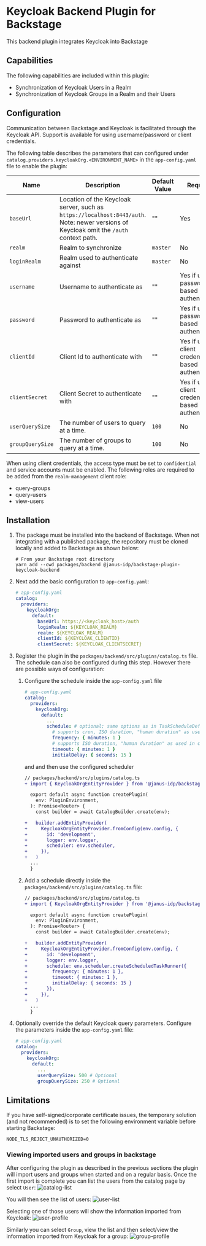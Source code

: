# Keycloak Backend Plugin for Backstage

This backend plugin integrates Keycloak into Backstage

## Capabilities

The following capabilities are included within this plugin:

- Synchronization of Keycloak Users in a Realm
- Synchronization of Keycloak Groups in a Realm and their Users

## Configuration

Communication between Backstage and Keycloak is facilitated through the Keycloak API. Support is available for using username/password or client credentials.

The following table describes the parameters that can configured under `catalog.providers.keycloakOrg.<ENVIRONMENT_NAME>` in the `app-config.yaml` file to enable the plugin:

| Name             | Description                                                                                                                             | Default Value | Required                                             |
| ---------------- | --------------------------------------------------------------------------------------------------------------------------------------- | ------------- | ---------------------------------------------------- |
| `baseUrl`        | Location of the Keycloak server, such as `https://localhost:8443/auth`. Note: newer versions of Keycloak omit the `/auth` context path. | ""            | Yes                                                  |
| `realm`          | Realm to synchronize                                                                                                                    | `master`      | No                                                   |
| `loginRealm`     | Realm used to authenticate against                                                                                                      | `master`      | No                                                   |
| `username`       | Username to authenticate as                                                                                                             | ""            | Yes if using password based authentication           |
| `password`       | Password to authenticate as                                                                                                             | ""            | Yes if using password based authentication           |
| `clientId`       | Client Id to authenticate with                                                                                                          | ""            | Yes if using client credentials based authentication |
| `clientSecret`   | Client Secret to authenticate with                                                                                                      | ""            | Yes if using client credentials based authentication |
| `userQuerySize`  | The number of users to query at a time.                                                                                                 | `100`         | No                                                   |
| `groupQuerySize` | The number of groups to query at a time.                                                                                                | `100`         | No                                                   |

When using client credentials, the access type must be set to `confidential` and service accounts must be enabled. The following roles are required to be added from the `realm-management` client role:

- query-groups
- query-users
- view-users

## Installation

1. The package must be installed into the backend of Backstage. When not integrating with a published package, the repository must be cloned locally and added to Backstage as shown below:

   ```shell
   # From your Backstage root directory
   yarn add --cwd packages/backend @janus-idp/backstage-plugin-keycloak-backend
   ```

2. Next add the basic configuration to `app-config.yaml`:

   ```yaml
   # app-config.yaml
   catalog:
     providers:
       keycloakOrg:
         default:
           baseUrl: https://<keycloak_host>/auth
           loginRealm: ${KEYCLOAK_REALM}
           realm: ${KEYCLOAK_REALM}
           clientId: ${KEYCLOAK_CLIENTID}
           clientSecret: ${KEYCLOAK_CLIENTSECRET}
   ```

3. Register the plugin in the `packages/backend/src/plugins/catalog.ts` file. The schedule can also be configured during this step. However there are possible ways of configuration:

   1. Configure the schedule inside the `app-config.yaml` file

      ```yaml
      # app-config.yaml
      catalog:
        providers:
          keycloakOrg:
            default:
              ...
              schedule: # optional; same options as in TaskScheduleDefinition
                # supports cron, ISO duration, "human duration" as used in code
                frequency: { minutes: 1 }
                # supports ISO duration, "human duration" as used in code
                timeout: { minutes: 1 }
                initialDelay: { seconds: 15 }
      ```

      and and then use the configured scheduler

      ```diff
      // packages/backend/src/plugins/catalog.ts
      + import { KeycloakOrgEntityProvider } from '@janus-idp/backstage-plugin-keycloak-backend';

        export default async function createPlugin(
          env: PluginEnvironment,
        ): Promise<Router> {
          const builder = await CatalogBuilder.create(env);

      +   builder.addEntityProvider(
      +     KeycloakOrgEntityProvider.fromConfig(env.config, {
      +       id: 'development',
      +       logger: env.logger,
      +       scheduler: env.scheduler,
      +     }),
      +   )
        ...
        }
      ```

   2. Add a schedule directly inside the `packages/backend/src/plugins/catalog.ts` file:

      ```diff
      // packages/backend/src/plugins/catalog.ts
      + import { KeycloakOrgEntityProvider } from '@janus-idp/backstage-plugin-keycloak-backend';

        export default async function createPlugin(
          env: PluginEnvironment,
        ): Promise<Router> {
          const builder = await CatalogBuilder.create(env);

      +   builder.addEntityProvider(
      +     KeycloakOrgEntityProvider.fromConfig(env.config, {
      +       id: 'development',
      +       logger: env.logger,
      +       schedule: env.scheduler.createScheduledTaskRunner({
      +         frequency: { minutes: 1 },
      +         timeout: { minutes: 1 },
      +         initialDelay: { seconds: 15 }
      +       }),
      +     }),
      +   )
        ...
        }
      ```

4. Optionally override the default Keycloak query parameters. Configure the parameters inside the `app-config.yaml` file:

   ```yaml
   # app-config.yaml
   catalog:
     providers:
       keycloakOrg:
         default:
           ...
           userQuerySize: 500 # Optional
           groupQuerySize: 250 # Optional
   ```

## Limitations

If you have self-signed/corporate certificate issues, the temporary solution (and not recommended) is to set the following environment variable before starting Backstage:

`NODE_TLS_REJECT_UNAUTHORIZED=0`

### Viewing imported users and groups in backstage

After configuring the plugin as described in the previous sections the plugin
will import users and groups when started and on a regular basis. Once
the first import is complete you can list the users from the catalog page
by select `User`:
![catalog-list](./images/users.jpg)

You will then see the list of users:
![user-list](./images/user-list.jpg)

Selecting one of those users will show the information imported from Keycloak:
![user-profile](./images/user2.jpg)

Similarly you can select `Group`, view the list and then select/view the information imported from
Keycloak for a group:
![group-profile](./images/group1.jpg)

